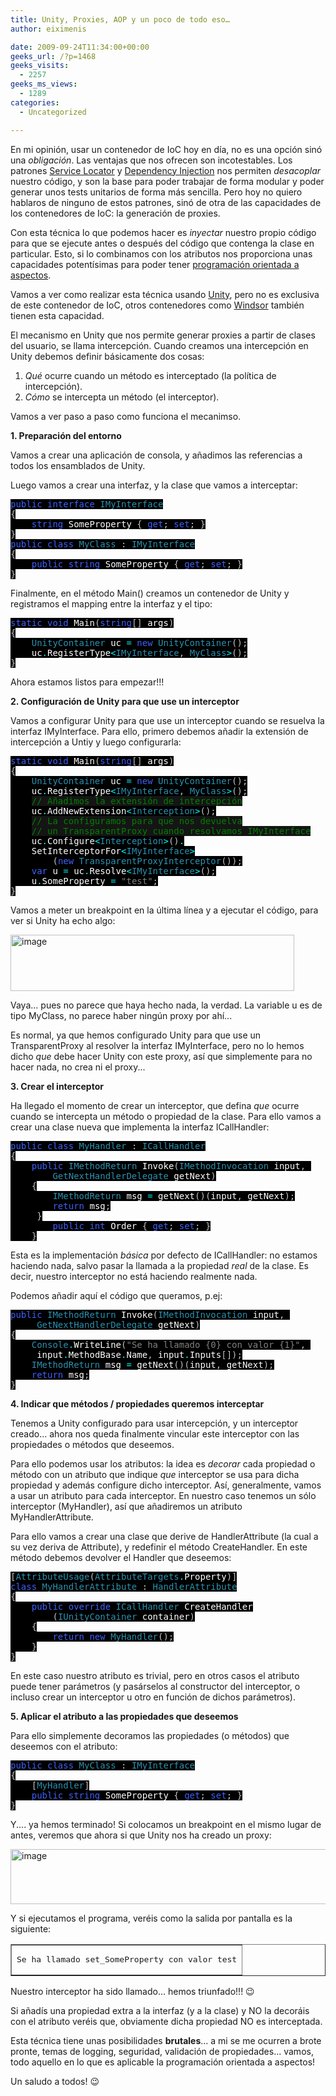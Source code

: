 ```yaml
---
title: Unity, Proxies, AOP y un poco de todo eso…
author: eiximenis

date: 2009-09-24T11:34:00+00:00
geeks_url: /?p=1468
geeks_visits:
  - 2257
geeks_ms_views:
  - 1289
categories:
  - Uncategorized

---
```

En mi opinión, usar un contenedor de IoC hoy en día, no es una opción sinó una _obligación_. Las ventajas que nos ofrecen son incotestables. Los patrones [Service Locator][1] y [Dependency Injection][2] nos permiten _desacoplar_ nuestro código, y son la base para poder trabajar de forma modular y poder generar unos tests unitarios de forma más sencilla. Pero hoy no quiero hablaros de ninguno de estos patrones, sinó de otra de las capacidades de los contenedores de IoC: la generación de proxies.

Con esta técnica lo que podemos hacer es _inyectar_ nuestro propio código para que se ejecute antes o después del código que contenga la clase en particular. Esto, si lo combinamos con los atributos nos proporciona unas capacidades potentísimas para poder tener [programación orientada a aspectos][3].

Vamos a ver como realizar esta técnica usando [Unity][4], pero no es exclusiva de este contenedor de IoC, otros contenedores como [Windsor][5] también tienen esta capacidad.

El mecanismo en Unity que nos permite generar proxies a partir de clases del usuario, se llama intercepción. Cuando creamos una intercepción en Unity debemos definir básicamente dos cosas:

  1. _Qué_ ocurre cuando un método es interceptado (la política de intercepción).
  2. _Cómo_ se intercepta un método (el interceptor).

Vamos a ver paso a paso como funciona el mecanimso.

**1. Preparación del entorno**

Vamos a crear una aplicación de consola, y añadimos las referencias a todos los ensamblados de Unity.

Luego vamos a crear una interfaz, y la clase que vamos a interceptar:

<pre class="code"><span style="background: black; color: #3e60fd">public interface </span><span style="background: black; color: #2b91af">IMyInterface
</span><span style="background: black; color: silver">{
</span><span style="background: black; color: #3e60fd"><span style="color: #c0c0c0;">    </span>string </span><span style="background: black; color: white">SomeProperty </span><span style="background: black; color: silver">{ </span><span style="background: black; color: #3e60fd">get</span><span style="background: black; color: silver">; </span><span style="background: black; color: #3e60fd">set</span><span style="background: black; color: silver">; }
}
</span><span style="background: black; color: #3e60fd">public class </span><span style="background: black; color: #2b91af">MyClass </span><span style="background: black; color: silver">: </span><span style="background: black; color: #2b91af">IMyInterface
</span><span style="background: black; color: silver">{
</span><span style="background: black; color: #3e60fd"><span style="color: #c0c0c0;">    </span>public string </span><span style="background: black; color: white">SomeProperty </span><span style="background: black; color: silver">{ </span><span style="background: black; color: #3e60fd">get</span><span style="background: black; color: silver">; </span><span style="background: black; color: #3e60fd">set</span><span style="background: black; color: silver">; }
}</span></pre>

[][6]

Finalmente, en el método Main() creamos un contenedor de Unity y registramos el mapping entre la interfaz y el tipo:

<pre class="code"><span style="background: black; color: #3e60fd">static void </span><span style="background: black; color: white">Main</span><span style="background: black; color: silver">(</span><span style="background: black; color: #3e60fd">string</span><span style="background: black; color: silver">[] </span><span style="background: black; color: white">args</span><span style="background: black; color: silver">)
{
</span><span style="background: black; color: #2b91af"><span style="color: #c0c0c0;">    </span>UnityContainer </span><span style="background: black; color: white">uc </span><span style="background: black; color: cyan">= </span><span style="background: black; color: #3e60fd">new </span><span style="background: black; color: #2b91af">UnityContainer</span><span style="background: black; color: silver">();
    </span><span style="background: black; color: white">uc</span><span style="background: black; color: cyan">.</span><span style="background: black; color: white">RegisterType</span><span style="background: black; color: cyan">&lt;</span><span style="background: black; color: #2b91af">IMyInterface</span><span style="background: black; color: silver">, </span><span style="background: black; color: #2b91af">MyClass</span><span style="background: black; color: cyan">&gt;</span><span style="background: black; color: silver">();
}</span></pre>

[][6]

Ahora estamos listos para empezar!!!

**2. Configuración de Unity para que use un interceptor**

Vamos a configurar Unity para que use un interceptor cuando se resuelva la interfaz IMyInterface. Para ello, primero debemos añadir la extensión de intercepción a Untiy y luego configurarla:

<pre class="code"><span style="background: black; color: #3e60fd">static void </span><span style="background: black; color: white">Main</span><span style="background: black; color: silver">(</span><span style="background: black; color: #3e60fd">string</span><span style="background: black; color: silver">[] </span><span style="background: black; color: white">args</span><span style="background: black; color: silver">)
{
</span><span style="background: black; color: #2b91af"><span style="color: #c0c0c0;">    </span>UnityContainer </span><span style="background: black; color: white">uc </span><span style="background: black; color: cyan">= </span><span style="background: black; color: #3e60fd">new </span><span style="background: black; color: #2b91af">UnityContainer</span><span style="background: black; color: silver">();
    </span><span style="background: black; color: white">uc</span><span style="background: black; color: cyan">.</span><span style="background: black; color: white">RegisterType</span><span style="background: black; color: cyan">&lt;</span><span style="background: black; color: #2b91af">IMyInterface</span><span style="background: black; color: silver">, </span><span style="background: black; color: #2b91af">MyClass</span><span style="background: black; color: cyan">&gt;</span><span style="background: black; color: silver">();
    </span><span style="background: #151515; color: green">// Añadimos la extensión de intercepción
</span><span style="background: black; color: silver">    </span><span style="background: black; color: white">uc</span><span style="background: black; color: cyan">.</span><span style="background: black; color: white">AddNewExtension</span><span style="background: black; color: cyan">&lt;</span><span style="background: black; color: #2b91af">Interception</span><span style="background: black; color: cyan">&gt;</span><span style="background: black; color: silver">();
    </span><span style="background: #151515; color: green">// La configuramos para que nos devuelva
</span><span style="background: black; color: silver">    </span><span style="background: #151515; color: green">// un TransparentProxy cuando resolvamos </span><span style="background: #151515; color: green">IMyInterface
</span><span style="background: black; color: white"><span style="color: #c0c0c0;">    </span>uc</span><span style="background: black; color: cyan">.</span><span style="background: black; color: white">Configure</span><span style="background: black; color: cyan">&lt;</span><span style="background: black; color: #2b91af">Interception</span><span style="background: black; color: cyan">&gt;</span><span style="background: black; color: silver">()</span><span style="background: black; color: cyan">.
    </span><span style="background: black; color: white">SetInterceptorFor</span><span style="background: black; color: cyan">&lt;</span><span style="background: black; color: #2b91af">IMyInterface</span><span style="background: black; color: cyan">&gt;
        </span><span style="background: black; color: silver">(</span><span style="background: black; color: #3e60fd">new </span><span style="background: black; color: #2b91af">TransparentProxyInterceptor</span><span style="background: black; color: silver">());
    </span><span style="background: black; color: #3e60fd">var </span><span style="background: black; color: white">u </span><span style="background: black; color: cyan">= </span><span style="background: black; color: white">uc</span><span style="background: black; color: cyan">.</span><span style="background: black; color: white">Resolve</span><span style="background: black; color: cyan">&lt;</span><span style="background: black; color: #2b91af">IMyInterface</span><span style="background: black; color: cyan">&gt;</span><span style="background: black; color: silver">();
    </span><span style="background: black; color: white">u</span><span style="background: black; color: cyan">.</span><span style="background: black; color: white">SomeProperty </span><span style="background: black; color: cyan">= </span><span style="background: black; color: gray">"test"</span><span style="background: black; color: silver">;
}</span></pre>

[][6][][6][][6]

Vamos a meter un breakpoint en la última línea y a ejecutar el código, para ver si Unity ha echo algo:

[<img height="90" width="454" src="/cfs-file.ashx/__key/CommunityServer.Blogs.Components.WeblogFiles/etomas/image_5F00_thumb_5F00_42A5351F.png" alt="image" border="0" title="image" style="border-bottom: 0px; border-left: 0px; display: inline; border-top: 0px; border-right: 0px" />][7] 

Vaya... pues no parece que haya hecho nada, la verdad. La variable u es de tipo MyClass, no parece haber ningún proxy por ahí...

Es normal, ya que hemos configurado Unity para que use un TransparentProxy al resolver la interfaz IMyInterface, pero no lo hemos dicho _que_ debe hacer Unity con este proxy, así que simplemente para no hacer nada, no crea ni el proxy...

**3. Crear el interceptor**

Ha llegado el momento de crear un interceptor, que defina _que_ ocurre cuando se intercepta un método o propiedad de la clase. Para ello vamos a crear una clase nueva que implementa la interfaz ICallHandler:

<pre class="code"><span style="background: black; color: #3e60fd">public class </span><span style="background: black; color: #2b91af">MyHandler </span><span style="background: black; color: silver">: </span><span style="background: black; color: #2b91af">ICallHandler
</span><span style="background: black; color: silver">{
</span><span style="background: black; color: #3e60fd"><span style="color: #c0c0c0;">    </span>public </span><span style="background: black; color: #2b91af">IMethodReturn </span><span style="background: black; color: white">Invoke</span><span style="background: black; color: silver">(</span><span style="background: black; color: #2b91af">IMethodInvocation </span><span style="background: black; color: white">input</span><span style="background: black; color: silver">, <br />        </span><span style="background: black; color: #2b91af">GetNextHandlerDelegate </span><span style="background: black; color: white">getNext</span><span style="background: black; color: silver">)
    {
        </span><span style="background: black; color: #2b91af">IMethodReturn </span><span style="background: black; color: white">msg </span><span style="background: black; color: cyan">= </span><span style="background: black; color: white">getNext</span><span style="background: black; color: silver">()(</span><span style="background: black; color: white">input</span><span style="background: black; color: silver">, </span><span style="background: black; color: white">getNext</span><span style="background: black; color: silver">);
        </span><span style="background: black; color: #3e60fd">return </span><span style="background: black; color: white">msg</span><span style="background: black; color: silver">;
     }
        </span><span style="background: black; color: #3e60fd">public int </span><span style="background: black; color: white">Order </span><span style="background: black; color: silver">{ </span><span style="background: black; color: #3e60fd">get</span><span style="background: black; color: silver">; </span><span style="background: black; color: #3e60fd">set</span><span style="background: black; color: silver">; }
    }</span></pre>

[][6]

Esta es la implementación _básica_ por defecto de ICallHandler: no estamos haciendo nada, salvo pasar la llamada a la propiedad _real_ de la clase. Es decir, nuestro interceptor no está haciendo realmente nada.

Podemos añadir aquí el código que queramos, p.ej:

<pre class="code"><span style="background: black; color: #3e60fd">public </span><span style="background: black; color: #2b91af">IMethodReturn </span><span style="background: black; color: white">Invoke</span><span style="background: black; color: silver">(</span><span style="background: black; color: #2b91af">IMethodInvocation </span><span style="background: black; color: white">input</span><span style="background: black; color: silver">, <br />     </span><span style="background: black; color: #2b91af">GetNextHandlerDelegate </span><span style="background: black; color: white">getNext</span><span style="background: black; color: silver">)
{
</span><span style="background: black; color: #2b91af"><span style="color: #c0c0c0;">    </span>Console</span><span style="background: black; color: cyan">.</span><span style="background: black; color: white">WriteLine</span><span style="background: black; color: silver">(</span><span style="background: black; color: gray">"Se ha llamado {0} con valor {1}"</span><span style="background: black; color: silver">, <br />     </span><span style="background: black; color: white">input</span><span style="background: black; color: cyan">.</span><span style="background: black; color: white">MethodBase</span><span style="background: black; color: cyan">.</span><span style="background: black; color: white">Name</span><span style="background: black; color: silver">, </span><span style="background: black; color: white">input</span><span style="background: black; color: cyan">.</span><span style="background: black; color: white">Inputs</span><span style="background: black; color: silver">[</span><span style="background: black; color: yellow"></span><span style="background: black; color: silver">]);
    </span><span style="background: black; color: #2b91af">IMethodReturn </span><span style="background: black; color: white">msg </span><span style="background: black; color: cyan">= </span><span style="background: black; color: white">getNext</span><span style="background: black; color: silver">()(</span><span style="background: black; color: white">input</span><span style="background: black; color: silver">, </span><span style="background: black; color: white">getNext</span><span style="background: black; color: silver">);
</span><span style="background: black; color: #3e60fd"><span style="color: #c0c0c0;">    </span>return </span><span style="background: black; color: white">msg</span><span style="background: black; color: silver">;
}</span></pre>

[][6]

**4. Indicar que métodos / propiedades queremos interceptar**

Tenemos a Unity configurado para usar intercepción, y un interceptor creado... ahora nos queda finalmente vincular este interceptor con las propiedades o métodos que deseemos.

Para ello podemos usar los atributos: la idea es _decorar_ cada propiedad o método con un atributo que indique _que_ interceptor se usa para dicha propiedad y además configure dicho interceptor. Así, generalmente, vamos a usar un atributo para cada interceptor. En nuestro caso tenemos un sólo interceptor (MyHandler), así que añadiremos un atributo MyHandlerAttribute.

Para ello vamos a crear una clase que derive de HandlerAttribute (la cual a su vez deriva de Attribute), y redefinir el método CreateHandler. En este método debemos devolver el Handler que deseemos:

<pre class="code"><span style="background: black; color: silver">[</span><span style="background: black; color: #2b91af">AttributeUsage</span><span style="background: black; color: silver">(</span><span style="background: black; color: #2b91af">AttributeTargets</span><span style="background: black; color: cyan">.</span><span style="background: black; color: white">Property</span><span style="background: black; color: silver">)]
</span><span style="background: black; color: #3e60fd">class </span><span style="background: black; color: #2b91af">MyHandlerAttribute </span><span style="background: black; color: silver">: </span><span style="background: black; color: #2b91af">HandlerAttribute
</span><span style="background: black; color: silver">{
</span><span style="background: black; color: #3e60fd"><span style="color: #c0c0c0;">    </span>public override </span><span style="background: black; color: #2b91af">ICallHandler </span><span style="background: black; color: white">CreateHandler<br />        </span><span style="background: black; color: silver">(</span><span style="background: black; color: #2b91af">IUnityContainer </span><span style="background: black; color: white">container</span><span style="background: black; color: silver">)
    {
        </span><span style="background: black; color: #3e60fd">return new </span><span style="background: black; color: #2b91af">MyHandler</span><span style="background: black; color: silver">();
    }
}</span></pre>

En este caso nuestro atributo es trivial, pero en otros casos el atributo puede tener parámetros (y pasárselos al constructor del interceptor, o incluso crear un interceptor u otro en función de dichos parámetros).

**5. Aplicar el atributo a las propiedades que deseemos**

Para ello simplemente decoramos las propiedades (o métodos) que deseemos con el atributo:

<pre class="code"><span style="background: black; color: #3e60fd">public class </span><span style="background: black; color: #2b91af">MyClass </span><span style="background: black; color: silver">: </span><span style="background: black; color: #2b91af">IMyInterface
</span><span style="background: black; color: silver">{
    [</span><span style="background: black; color: #2b91af">MyHandler</span><span style="background: black; color: silver">]
    </span><span style="background: black; color: #3e60fd">public string </span><span style="background: black; color: white">SomeProperty </span><span style="background: black; color: silver">{ </span><span style="background: black; color: #3e60fd">get</span><span style="background: black; color: silver">; </span><span style="background: black; color: #3e60fd">set</span><span style="background: black; color: silver">; }
}</span></pre>

[][6]

Y.... ya hemos terminado! Si colocamos un breakpoint en el mismo lugar de antes, veremos que ahora si que Unity nos ha creado un proxy:

[<img height="88" width="508" src="/cfs-file.ashx/__key/CommunityServer.Blogs.Components.WeblogFiles/etomas/image_5F00_thumb_5F00_70B7332C.png" alt="image" border="0" title="image" style="border-bottom: 0px; border-left: 0px; display: inline; border-top: 0px; border-right: 0px" />][8] 

Y si ejecutamos el programa, veréis como la salida por pantalla es la siguiente:

<table border="1">
  <tr>
    <td>
      <pre>Se ha llamado set_SomeProperty con valor test</pre>
    </td>
  </tr>
</table>

Nuestro interceptor ha sido llamado... hemos triunfado!!! 😉

Si añadís una propiedad extra a la interfaz (y a la clase) y NO la decoráis con el atributo veréis que, obviamente dicha propiedad NO es interceptada.

Esta técnica tiene unas posibilidades **brutales**... a mi se me ocurren a brote pronte, temas de logging, seguridad, validación de propiedades... vamos, todo aquello en lo que es aplicable la programación orientada a aspectos!

Un saludo a todos! 😉

 [1]: http://msdn.microsoft.com/en-us/library/cc707905.aspx
 [2]: http://msdn.microsoft.com/en-us/library/dd458879.aspx
 [3]: http://es.wikipedia.org/wiki/Programaci%C3%B3n_Orientada_a_Aspectos
 [4]: http://www.codeplex.com/unity/
 [5]: http://www.castleproject.org/container/index.html
 [6]: http://11011.net/software/vspaste
 [7]: /cfs-file.ashx/__key/CommunityServer.Blogs.Components.WeblogFiles/etomas/image_5F00_0969ACC8.png
 [8]: /cfs-file.ashx/__key/CommunityServer.Blogs.Components.WeblogFiles/etomas/image_5F00_41CF5FE6.png